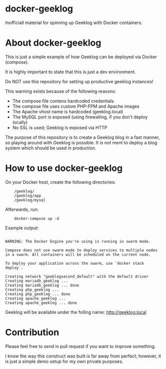 # docker-geeklog
Inofficiall material for spinning up Geeklog with Docker containers.

# About docker-geeklog
This is just a simple example of how Geeklog can be deployed via Docker (compose).

It is highly important to state that this is just a dev environment.

Do NOT use this repository for setting up productive geeklog instances!

This warning exists because of the following reasons:
- The compose file contens hardcoded credentials
- The compose file uses custom PHP-FPM and Apache images
- The Apache vhost name is hardcoded (geeklog.local)
- The MySQL port is exposed (using firewalling, if you don't deploy locally)
- No SSL is used; Geeklog is exposed via HTTP

The purpose of this repository is to create a Geeklog blog in a fast manner, so playing around with Geeklog is possible.
It is not ment to deploy a blog system which should be used in production.

# How to use docker-geeklog
On your Docker host, create the following directories:
```
	/geeklog/
	/geeklog/app
	/geeklog/mysql
```


Afterwards, run:
```
	docker-compose up -d
```

Example output:

~~~

WARNING: The Docker Engine you're using is running in swarm mode.
 
Compose does not use swarm mode to deploy services to multiple nodes in a swarm. All containers will be scheduled on the current node.
 
To deploy your application across the swarm, use `docker stack deploy`.
 
Creating network "geeklogsecond_default" with the default driver
Creating mariadb_geeklog ...
Creating mariadb_geeklog ... done
Creating php_geeklog ...
Creating php_geeklog ... done
Creating apache_geeklog ...
Creating apache_geeklog ... done

~~~

Geeklog will be available under the folling name: http://geeklog.local

# Contribution
Please feel free to send in pull request if you want to improve something.

I know the way this construct was built is far away from perfect; however, it is just a simple demo setup for my own private purposes.
